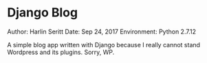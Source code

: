 # Django Blog

Author: Harlin Seritt
Date: Sep 24, 2017
Environment: Python 2.7.12

A simple blog app written with Django because I really cannot stand Wordpress and its plugins. Sorry, WP.

